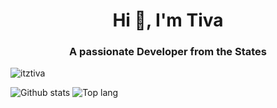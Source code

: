 <h1 align="center">Hi 👋, I'm Tiva</h1>
<h3 align="center">A passionate Developer from the States</h3>

<p align="left"> <img src="https://komarev.com/ghpvc/?username=itztiva&label=Profile%20views&color=0e75b6&style=flat" alt="itztiva" /> </p>

![Github stats](https://github-readme-stats-psi-seven-58.vercel.app/api?username=itztiva&theme=highcontrast&show_icons=true&count_private=true&include_all_commits=true)
![Top lang](https://github-readme-stats-psi-seven-58.vercel.app/api/top-langs/?username=itztiva&theme=blue-red&exclude_repo=github-readme-stats)


